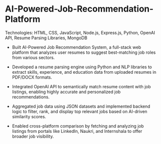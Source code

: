 # AI-Powered-Job-Recommendation-Platform



Technologies: HTML, CSS, JavaScript, Node.js, Express.js, Python, OpenAI API, Resume Parsing Libraries, MongoDB

- Built AI-Powered Job Recommendation System, a full-stack web platform that analyzes user resumes to suggest best-matching job roles from various sectors.

- Developed a resume parsing engine using Python and NLP libraries to extract skills, experience, and education data from uploaded resumes in PDF/DOCX formats.

- Integrated OpenAI API to semantically match resume content with job listings, enabling highly accurate and personalized job recommendations.

- Aggregated job data using JSON datasets and implemented backend logic to filter, rank, and display top relevant jobs based on AI-driven similarity scores.

- Enabled cross-platform comparison by fetching and analyzing job listings from portals like LinkedIn, Naukri, and Internshala to offer broader job visibility.
